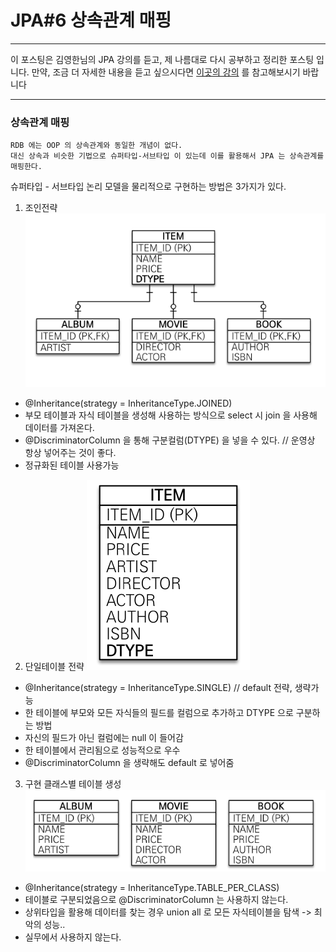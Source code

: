 # JPA#6 상속관계 매핑

---

이 포스팅은 김영한님의 JPA 강의를 듣고, 제 나름대로 다시 공부하고 정리한 포스팅 입니다. 만약, 조금 더 자세한 내용을 듣고 싶으시다면 [이곳의 강의](https://www.inflearn.com/users/@yh) 를 참고해보시기 바랍니다

---

### 상속관계 매핑
```text
RDB 에는 OOP 의 상속관계와 동일한 개념이 없다. 
대신 상속과 비슷한 기법으로 슈퍼타입-서브타입 이 있는데 이를 활용해서 JPA 는 상속관계를 매핑한다. 
```
슈퍼타입 - 서브타입 논리 모델을 물리적으로 구현하는 방법은 3가지가 있다.
1. 조인전략 
![조인전략](https://github.com/JadenKim940105/TIL/blob/master/jpa/img/join.png)  

- @Inheritance(strategy = InheritanceType.JOINED) 
- 부모 테이블과 자식 테이블을 생성해 사용하는 방식으로 select 시 join 을 사용해 데이터를 가져온다.
- @DiscriminatorColumn 을 통해 구분컬럼(DTYPE) 을 넣을 수 있다. // 운영상 항상 넣어주는 것이 좋다.
- 정규화된 테이블 사용가능
   
2. 단일테이블 전략
![단일테이블전략](https://github.com/JadenKim940105/TIL/blob/master/jpa/img/onetable.png)  
   
- @Inheritance(strategy = InheritanceType.SINGLE) // default 전략, 생략가능
- 한 테이블에 부모와 모든 자식들의 필드를 컬럼으로 추가하고 DTYPE 으로 구분하는 방법
- 자신의 필드가 아닌 컬럼에는 null 이 들어감
- 한 테이블에서 관리됨으로 성능적으로 우수 
- @DiscriminatorColumn 을 생략해도 default 로 넣어줌 

3. 구현 클래스별 테이블 생성 
![테이블 분할](https://github.com/JadenKim940105/TIL/blob/master/jpa/img/eachtable.png)  
   
- @Inheritance(strategy = InheritanceType.TABLE_PER_CLASS) 
- 테이블로 구분되었음으로 @DiscriminatorColumn 는 사용하지 않는다.
- 상위타입을 활용해 데이터를 찾는 경우 union all 로 모든 자식테이블을 탐색 -> 최악의 성능..
- 실무에서 사용하지 않는다. 
